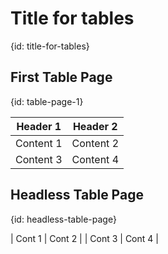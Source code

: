 # Title for tables
{id: title-for-tables}

## First Table Page
{id: table-page-1}

| Header 1  | Header 2  |
| --------- | --------- |
| Content 1 | Content 2 |
| Content 3 | Content 4 |


## Headless Table Page
{id: headless-table-page}

| Cont 1 | Cont 2 |
| Cont 3 | Cont 4 |

